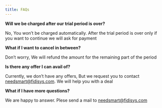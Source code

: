 ```yaml
---
title: FAQs
---
```


**Will we be charged after our trial period is over?**

No, You won’t be charged automatically. After the trial period is over only if you want to continue we will ask for payment

**What if I want to cancel in between?**

Don’t worry, We will refund the amount for the remaining part of the period

**Is there any offer I can avail of?**

Currently, we don’t have any offers, But we request you to contact <needsmart@fidisys.com>. We will help you with a deal

**What if I have more questions?**

We are happy to answer. Plese send a mail to <needsmart@fidisys.com>
